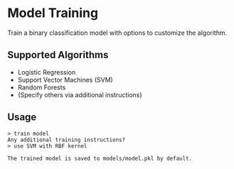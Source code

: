 # Model Training

Train a binary classification model with options to customize the algorithm.

## Supported Algorithms

- Logistic Regression
- Support Vector Machines (SVM)
- Random Forests
- (Specify others via additional instructions)

## Usage

```plaintext
> train model
Any additional training instructions?
> use SVM with RBF kernel

The trained model is saved to models/model.pkl by default.
